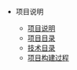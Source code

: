 * 项目说明

	* [项目说明](项目笔记/项目说明.md)
	* [项目目录](项目笔记/项目目录.md)
	* [技术目录](项目笔记/技术目录.md)
	* [项目构建过程](项目笔记/项目构建过程.md)
